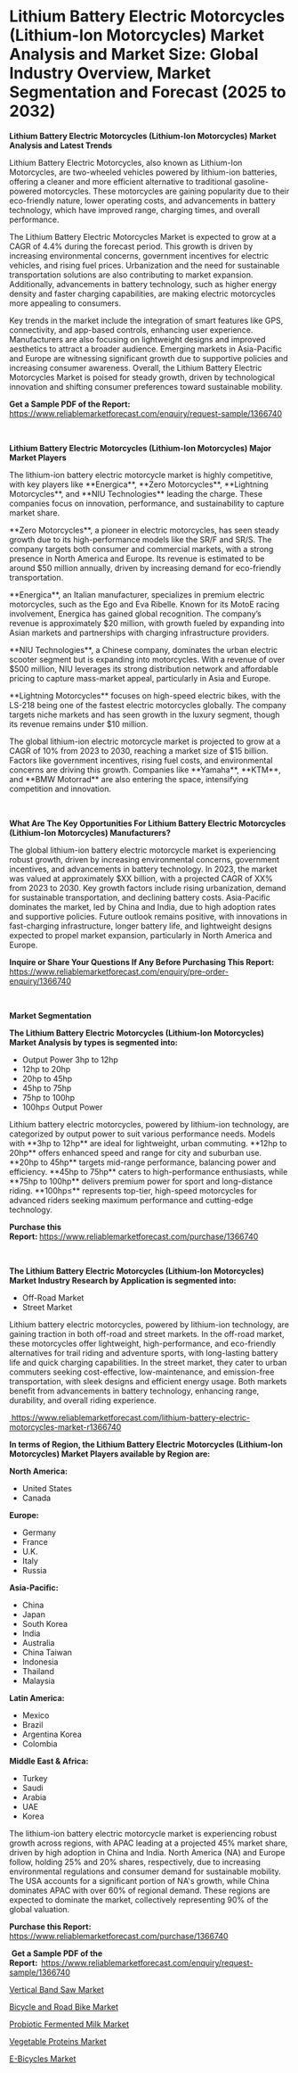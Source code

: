 <p><h1>Lithium Battery Electric Motorcycles (Lithium-Ion Motorcycles) Market Analysis and Market Size: Global Industry Overview, Market Segmentation and Forecast (2025 to 2032)</h1></p><p><strong>Lithium Battery Electric Motorcycles (Lithium-Ion Motorcycles) Market Analysis and Latest Trends</strong></p>
<p><p>Lithium Battery Electric Motorcycles, also known as Lithium-Ion Motorcycles, are two-wheeled vehicles powered by lithium-ion batteries, offering a cleaner and more efficient alternative to traditional gasoline-powered motorcycles. These motorcycles are gaining popularity due to their eco-friendly nature, lower operating costs, and advancements in battery technology, which have improved range, charging times, and overall performance.</p><p>The Lithium Battery Electric Motorcycles Market is expected to grow at a CAGR of 4.4% during the forecast period. This growth is driven by increasing environmental concerns, government incentives for electric vehicles, and rising fuel prices. Urbanization and the need for sustainable transportation solutions are also contributing to market expansion. Additionally, advancements in battery technology, such as higher energy density and faster charging capabilities, are making electric motorcycles more appealing to consumers.</p><p>Key trends in the market include the integration of smart features like GPS, connectivity, and app-based controls, enhancing user experience. Manufacturers are also focusing on lightweight designs and improved aesthetics to attract a broader audience. Emerging markets in Asia-Pacific and Europe are witnessing significant growth due to supportive policies and increasing consumer awareness. Overall, the Lithium Battery Electric Motorcycles Market is poised for steady growth, driven by technological innovation and shifting consumer preferences toward sustainable mobility.</p></p>
<p><strong>Get a Sample PDF of the Report:&nbsp;</strong> <a href="https://www.reliablemarketforecast.com/enquiry/request-sample/1366740?utm_campaign=1875&utm_medium=2&utm_source=Github&utm_content=ia&utm_term=23012025&utm_id=lithium-battery-electric-motorcycles-lithium-ion-motorcycles">https://www.reliablemarketforecast.com/enquiry/request-sample/1366740</a></p>
<p>&nbsp;</p>
<p><strong>Lithium Battery Electric Motorcycles (Lithium-Ion Motorcycles) Major Market Players</strong></p>
<p><p>The lithium-ion battery electric motorcycle market is highly competitive, with key players like **Energica**, **Zero Motorcycles**, **Lightning Motorcycles**, and **NIU Technologies** leading the charge. These companies focus on innovation, performance, and sustainability to capture market share.</p><p>**Zero Motorcycles**, a pioneer in electric motorcycles, has seen steady growth due to its high-performance models like the SR/F and SR/S. The company targets both consumer and commercial markets, with a strong presence in North America and Europe. Its revenue is estimated to be around $50 million annually, driven by increasing demand for eco-friendly transportation.</p><p>**Energica**, an Italian manufacturer, specializes in premium electric motorcycles, such as the Ego and Eva Ribelle. Known for its MotoE racing involvement, Energica has gained global recognition. The company’s revenue is approximately $20 million, with growth fueled by expanding into Asian markets and partnerships with charging infrastructure providers.</p><p>**NIU Technologies**, a Chinese company, dominates the urban electric scooter segment but is expanding into motorcycles. With a revenue of over $500 million, NIU leverages its strong distribution network and affordable pricing to capture mass-market appeal, particularly in Asia and Europe.</p><p>**Lightning Motorcycles** focuses on high-speed electric bikes, with the LS-218 being one of the fastest electric motorcycles globally. The company targets niche markets and has seen growth in the luxury segment, though its revenue remains under $10 million.</p><p>The global lithium-ion electric motorcycle market is projected to grow at a CAGR of 10% from 2023 to 2030, reaching a market size of $15 billion. Factors like government incentives, rising fuel costs, and environmental concerns are driving this growth. Companies like **Yamaha**, **KTM**, and **BMW Motorrad** are also entering the space, intensifying competition and innovation.</p></p>
<p>&nbsp;</p>
<p><strong>What Are The Key Opportunities For Lithium Battery Electric Motorcycles (Lithium-Ion Motorcycles) Manufacturers?</strong></p>
<p><p>The global lithium-ion battery electric motorcycle market is experiencing robust growth, driven by increasing environmental concerns, government incentives, and advancements in battery technology. In 2023, the market was valued at approximately $XX billion, with a projected CAGR of XX% from 2023 to 2030. Key growth factors include rising urbanization, demand for sustainable transportation, and declining battery costs. Asia-Pacific dominates the market, led by China and India, due to high adoption rates and supportive policies. Future outlook remains positive, with innovations in fast-charging infrastructure, longer battery life, and lightweight designs expected to propel market expansion, particularly in North America and Europe.</p></p>
<p><strong>Inquire or Share Your Questions If Any Before Purchasing This Report:</strong> <a href="https://www.reliablemarketforecast.com/enquiry/pre-order-enquiry/1366740?utm_campaign=1875&utm_medium=2&utm_source=Github&utm_content=ia&utm_term=23012025&utm_id=lithium-battery-electric-motorcycles-lithium-ion-motorcycles">https://www.reliablemarketforecast.com/enquiry/pre-order-enquiry/1366740</a></p>
<p>&nbsp;</p>
<p><strong>Market Segmentation</strong></p>
<p><strong>The Lithium Battery Electric Motorcycles (Lithium-Ion Motorcycles) Market Analysis by types is segmented into:</strong></p>
<p><ul><li>Output Power 3hp to 12hp</li><li>12hp to 20hp</li><li>20hp to 45hp</li><li>45hp to 75hp</li><li>75hp to 100hp</li><li>100hp≤ Output Power</li></ul></p>
<p><p>Lithium battery electric motorcycles, powered by lithium-ion technology, are categorized by output power to suit various performance needs. Models with **3hp to 12hp** are ideal for lightweight, urban commuting. **12hp to 20hp** offers enhanced speed and range for city and suburban use. **20hp to 45hp** targets mid-range performance, balancing power and efficiency. **45hp to 75hp** caters to high-performance enthusiasts, while **75hp to 100hp** delivers premium power for sport and long-distance riding. **100hp≤** represents top-tier, high-speed motorcycles for advanced riders seeking maximum performance and cutting-edge technology.</p></p>
<p><strong>Purchase this Report:&nbsp;</strong><a href="https://www.reliablemarketforecast.com/purchase/1366740?utm_campaign=1875&utm_medium=2&utm_source=Github&utm_content=ia&utm_term=23012025&utm_id=lithium-battery-electric-motorcycles-lithium-ion-motorcycles">https://www.reliablemarketforecast.com/purchase/1366740</a></p>
<p>&nbsp;</p>
<p><strong>The Lithium Battery Electric Motorcycles (Lithium-Ion Motorcycles) Market Industry Research by Application is segmented into:</strong></p>
<p><ul><li>Off-Road Market</li><li>Street Market</li></ul></p>
<p><p>Lithium battery electric motorcycles, powered by lithium-ion technology, are gaining traction in both off-road and street markets. In the off-road market, these motorcycles offer lightweight, high-performance, and eco-friendly alternatives for trail riding and adventure sports, with long-lasting battery life and quick charging capabilities. In the street market, they cater to urban commuters seeking cost-effective, low-maintenance, and emission-free transportation, with sleek designs and efficient energy usage. Both markets benefit from advancements in battery technology, enhancing range, durability, and overall riding experience.</p></p>
<p><a href="https://www.reliablemarketforecast.com/lithium-battery-electric-motorcycles-market-r1366740?utm_campaign=1875&utm_medium=2&utm_source=Github&utm_content=ia&utm_term=23012025&utm_id=lithium-battery-electric-motorcycles-lithium-ion-motorcycles">&nbsp;https://www.reliablemarketforecast.com/lithium-battery-electric-motorcycles-market-r1366740</a></p>
<p><strong>In terms of Region, the Lithium Battery Electric Motorcycles (Lithium-Ion Motorcycles) Market Players available by Region are:</strong></p>
<p>
    <p> <strong> North America: </strong>
        <ul>
            <li>United States</li>
            <li>Canada</li>
        </ul>
        </p> 
    <p> <strong> Europe: </strong>
        <ul>
            <li>Germany</li>
            <li>France</li>
            <li>U.K.</li>
            <li>Italy</li>
            <li>Russia</li>
        </ul>
        </p> 
    <p> <strong> Asia-Pacific: </strong>
        <ul>
            <li>China</li>
            <li>Japan</li>
            <li>South Korea</li>
            <li>India</li>
            <li>Australia</li>
            <li>China Taiwan</li>
            <li>Indonesia</li>
            <li>Thailand</li>
            <li>Malaysia</li>
        </ul>
        </p> 
    <p> <strong> Latin America: </strong>
        <ul>
            <li>Mexico</li>
            <li>Brazil</li>
            <li>Argentina Korea</li>
            <li>Colombia</li>
        </ul>
        </p> 
    <p> <strong> Middle East & Africa: </strong>
        <ul>
            <li>Turkey</li>
            <li>Saudi</li>
            <li>Arabia</li>
            <li>UAE</li>
            <li>Korea</li>
        </ul>
    </p>
    </p>
<p><p>The lithium-ion battery electric motorcycle market is experiencing robust growth across regions, with APAC leading at a projected 45% market share, driven by high adoption in China and India. North America (NA) and Europe follow, holding 25% and 20% shares, respectively, due to increasing environmental regulations and consumer demand for sustainable mobility. The USA accounts for a significant portion of NA's growth, while China dominates APAC with over 60% of regional demand. These regions are expected to dominate the market, collectively representing 90% of the global valuation.</p></p>
<p><strong>Purchase this Report: </strong><a href="https://www.reliablemarketforecast.com/purchase/1366740?utm_campaign=1875&utm_medium=2&utm_source=Github&utm_content=ia&utm_term=23012025&utm_id=lithium-battery-electric-motorcycles-lithium-ion-motorcycles">https://www.reliablemarketforecast.com/purchase/1366740</a></p>
<p>&nbsp;<strong>Get a Sample PDF of the Report:&nbsp;&nbsp;</strong><a href="https://www.reliablemarketforecast.com/enquiry/request-sample/1366740?utm_campaign=1875&utm_medium=2&utm_source=Github&utm_content=ia&utm_term=23012025&utm_id=lithium-battery-electric-motorcycles-lithium-ion-motorcycles">https://www.reliablemarketforecast.com/enquiry/request-sample/1366740</a></p>
<p><strong></strong></p>
<p><p><a href="https://www.linkedin.com/pulse/comprehensive-growth-insights-vertical-band-saw-market-mj6mc?utm_campaign=1875&utm_medium=2&utm_source=Github&utm_content=ia&utm_term=23012025&utm_id=lithium-battery-electric-motorcycles-lithium-ion-motorcycles">Vertical Band Saw Market</a></p><p><a href="https://github.com/raffadongraffadong/Market-Research-Report-List-1/blob/main/bicycle-and-road-bike-market.md?utm_campaign=1875&utm_medium=2&utm_source=Github&utm_content=ia&utm_term=23012025&utm_id=lithium-battery-electric-motorcycles-lithium-ion-motorcycles">Bicycle and Road Bike Market</a></p><p><a href="https://www.linkedin.com/pulse/market-dynamics-probiotic-fermented-milk-42-growth-from-7gcsf?utm_campaign=1875&utm_medium=2&utm_source=Github&utm_content=ia&utm_term=23012025&utm_id=lithium-battery-electric-motorcycles-lithium-ion-motorcycles">Probiotic Fermented Milk Market</a></p><p><a href="https://www.linkedin.com/pulse/deep-dive-vegetable-proteins-market-future-growth-88-rate-until-qpxqe?utm_campaign=1875&utm_medium=2&utm_source=Github&utm_content=ia&utm_term=23012025&utm_id=lithium-battery-electric-motorcycles-lithium-ion-motorcycles">Vegetable Proteins Market</a></p><p><a href="https://github.com/gregorywiliams78/Market-Research-Report-List-1/blob/main/e-bicycles-market.md?utm_campaign=1875&utm_medium=2&utm_source=Github&utm_content=ia&utm_term=23012025&utm_id=lithium-battery-electric-motorcycles-lithium-ion-motorcycles">E-Bicycles Market</a></p></p>